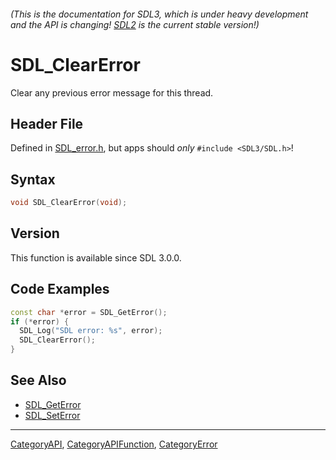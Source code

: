 ###### (This is the documentation for SDL3, which is under heavy development and the API is changing! [SDL2](https://wiki.libsdl.org/SDL2/) is the current stable version!)
# SDL_ClearError

Clear any previous error message for this thread.

## Header File

Defined in [SDL_error.h](https://github.com/libsdl-org/SDL/blob/main/include/SDL3/SDL_error.h), but apps should _only_ `#include <SDL3/SDL.h>`!

## Syntax

```c
void SDL_ClearError(void);

```

## Version

This function is available since SDL 3.0.0.

## Code Examples

```c++
const char *error = SDL_GetError();
if (*error) {
  SDL_Log("SDL error: %s", error);
  SDL_ClearError();
}
```

## See Also

* [SDL_GetError](SDL_GetError)
* [SDL_SetError](SDL_SetError)

----
[CategoryAPI](CategoryAPI), [CategoryAPIFunction](CategoryAPIFunction), [CategoryError](CategoryError)


